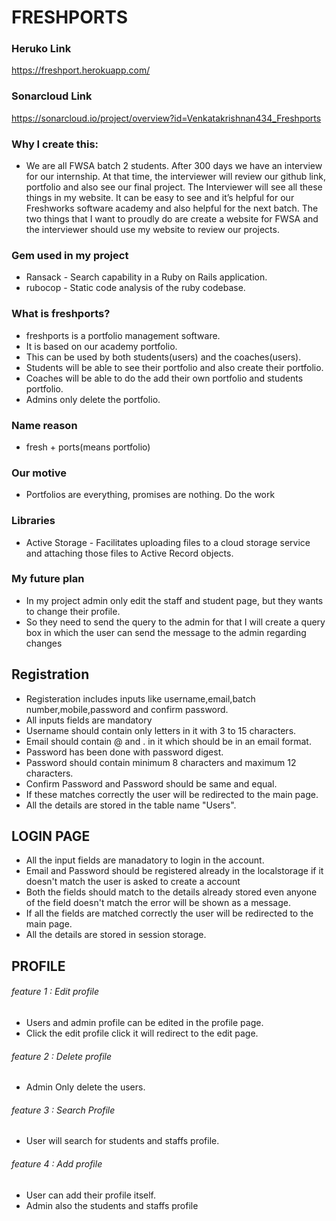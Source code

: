 # FRESHPORTS


 ### Heruko Link 
 https://freshport.herokuapp.com/

 ### Sonarcloud Link 
https://sonarcloud.io/project/overview?id=Venkatakrishnan434_Freshports



### Why I create this:
   * We are all FWSA batch 2 students. After 300 days we have an interview for our internship. At that time, the interviewer will review our github  link, portfolio and also see our final project. The Interviewer will see all these things in my website. It can be easy to see and it’s helpful for our Freshworks software academy and also helpful for the next batch. The two things that I want to proudly do are create a website for FWSA and the interviewer should use my website to review our projects.

### Gem used in my project

   * Ransack - Search capability in a Ruby on Rails application.
   * rubocop - Static code analysis of the ruby codebase.

### What is freshports?
   * freshports is a portfolio management software.
   * It is based on our academy portfolio.
   * This can be used by both students(users) and the coaches(users).
   * Students will be able to see  their portfolio and also create their portfolio.
   * Coaches will be able to do the add their own portfolio and  students portfolio.
   * Admins only delete the portfolio.

### Name reason
   * fresh + ports(means portfolio)
### Our motive
   * Portfolios are everything, promises are nothing. Do the work

### Libraries
   * Active Storage - Facilitates uploading files to a cloud storage service and attaching those files to Active Record objects.

### My future plan
   * In my project admin only edit the staff and student page, but they wants to change their profile.
   * So they need to send the query to the admin for that I will create a query box in which the user can send the message to the admin regarding changes

## Registration
   * Registeration includes inputs like username,email,batch number,mobile,password and confirm password.
   * All inputs fields are mandatory
   * Username should contain only letters in it with 3 to 15 characters.
   * Email should contain @ and . in it which should be in an email format.
   * Password has been done with password digest.
   * Password should contain minimum 8 characters and maximum 12 characters.
   * Confirm Password and Password should be same and equal.
   * If these matches correctly the user will be redirected to the main page.
   * All the details are stored in the table name "Users".


## LOGIN PAGE
   * All the input fields are manadatory to login in the account.
   * Email and Password should be registered already in the localstorage if it doesn't match the user is asked to create a account
   * Both the fields should match to the details already stored even anyone of the field doesn't match the error will be shown as a message.
   * If all the fields are matched correctly the user will be redirected to the main page.
   * All the details are stored in session storage.


## PROFILE
###### feature 1 : Edit profile
   * Users and admin profile can be edited in the profile page.
   * Click the edit profile click it will redirect to the edit page.

###### feature 2 : Delete profile
   * Admin Only delete the users.

###### feature 3 : Search Profile
   * User will search for students and staffs profile.

###### feature 4 : Add profile
   * User can add their profile itself.
   * Admin also the students and staffs profile


